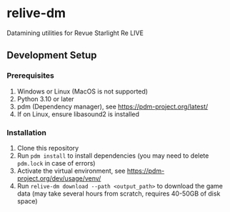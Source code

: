 # relive-dm
Datamining utilities for Revue Starlight Re LIVE


## Development Setup

### Prerequisites
1. Windows or Linux (MacOS is not supported)
2. Python 3.10 or later
3. pdm (Dependency manager), see https://pdm-project.org/latest/
4. If on Linux, ensure libasound2 is installed

### Installation
1. Clone this repository
2. Run `pdm install` to install dependencies (you may need to delete `pdm.lock` in case of errors)
3. Activate the virtual environment, see https://pdm-project.org/dev/usage/venv/
4. Run `relive-dm download --path <output_path>` to download the game data (may take several hours from scratch, requires 40-50GB of disk space)
